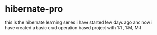 # hibernate-pro
this is the hibernate learning series i have started few days ago and now i have created a basic crud operation based project with 1:1 , 1:M, M:1 
